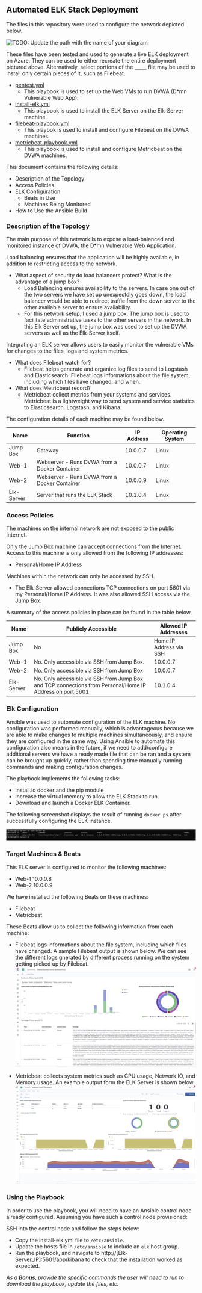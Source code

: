 ## Automated ELK Stack Deployment

The files in this repository were used to configure the network depicted below.

![TODO: Update the path with the name of your diagram](Images/diagram_filename.png)

These files have been tested and used to generate a live ELK deployment on Azure. They can be used to either recreate the entire deployment pictured above. Alternatively, select portions of the _____ file may be used to install only certain pieces of it, such as Filebeat.

  - [pentest.yml](Ansible/pentest.yml)
    - This playbook is used to set up the Web VMs to run DVWA (D*mn Vulnerable Web App). 
  - [install-elk.yml](Ansible/install-elk.yml)
    - This playbook is used to install the ELK Server on the Elk-Server machine.
  - [filebeat-playbook.yml](Ansible/filebeat-playbook.yml)
    - This playbok is used to install and configure Filebeat on the DVWA machines.
  - [metricbeat-playbook.yml](Ansible/metricbeat-playbook.yml)   
    - This playbook is used to install and configure Metricbeat on the DVWA machines. 

This document contains the following details:
- Description of the Topology
- Access Policies
- ELK Configuration
  - Beats in Use
  - Machines Being Monitored
- How to Use the Ansible Build


### Description of the Topology

The main purpose of this network is to expose a load-balanced and monitored instance of DVWA, the D*mn Vulnerable Web Application.

Load balancing ensures that the application will be highly available, in addition to restricting access to the network.
- What aspect of security do load balancers protect? What is the advantage of a jump box?
  -  Load Balancing ensures availability to the servers. In case one out of the two servers we have set up unexpectdly goes down, the load balancer would be able to redirect traffic from the down server to the other available server to ensure availability. 
  -  For this network setup, I used a jump box. The jump box is used to facilitate administrative tasks to the other servers in the network. In this Elk Server set up, the jump box was used to set up the DVWA servers as well as the Elk-Server itself.   

Integrating an ELK server allows users to easily monitor the vulnerable VMs for changes to the files, logs and system metrics.
- What does Filebeat watch for?
  - Filebeat helps generate and organize log files to send to Logstash and Elasticsearch. Filebeat logs informations about the file system, including which files have changed. and when.  
- What does Metricbeat record?
  -  Metricbeat collect metrics from your systems and services.  Metricbeat is a lightweight way to send system and service statistics to Elasticsearch. Logstash, and Kibana.


The configuration details of each machine may be found below.


| Name     | Function | IP Address | Operating System |
|----------|----------|------------|------------------|
| Jump Box | Gateway  | 10.0.0.7   | Linux            |
| Web-1 | Webserver - Runs DVWA from a Docker Container | 10.0.0.7 | Linux |
| Web-2 | Webserver - Runs DVWA from a Docker Container | 10.0.0.9 | Linux |
| Elk-Server |  Server that runs the ELK Stack |  10.1.0.4 | Linux |

### Access Policies

The machines on the internal network are not exposed to the public Internet. 

Only the Jump Box machine can accept connections from the Internet. Access to this machine is only allowed from the following IP addresses:
- Personal/Home IP Address

Machines within the network can only be accessed by SSH.
- The Elk-Server allowed connections TCP connections on port 5601 via my Personal/Home IP Address. It was also allowed SSH access via the Jump Box. 

A summary of the access policies in place can be found in the table below.

| Name     | Publicly Accessible | Allowed IP Addresses |
|----------|---------------------|----------------------|
| Jump Box | No              | Home IP Address via SSH    |
| Web-1    | No. Only accessible via SSH from Jump Box. | 10.0.0.7                     |
| Web-2  | No. Only accessible via SSH from Jump Box   |  10.0.0.7                    |
| Elk-Server  | No. Only accessible via SSH from Jump Box and TCP connections from Personal/Home IP Address on port 5601   |  10.1.0.4                    |

### Elk Configuration

Ansible was used to automate configuration of the ELK machine. No configuration was performed manually, which is advantageous because we are able to make changes to multiple machines simultaneously, and ensure they are configured in the same way. Using Ansible to automate this configuration also means in the future, if we need to add/configure additional servers we have a ready made file that can be ran and a system can be brought up quickly, rather than spending time manually running commands and making configuration changes.

The playbook implements the following tasks:
- Install.io docker and the pip module
- Increase the virtual memory to allow the ELK Stack to run. 
- Download and launch a Docker ELK Container.

The following screenshot displays the result of running `docker ps` after successfully configuring the ELK instance.

![docker_ps_output](Diagrams/docker_ps_output.png "docker ps output")

### Target Machines & Beats
This ELK server is configured to monitor the following machines:
- Web-1 10.0.0.8
- Web-2 10.0.0.9

We have installed the following Beats on these machines:
- Filebeat
- Metricbeat

These Beats allow us to collect the following information from each machine:
- Filebeat logs informations about the file system, including which files have changed. A sample Filebeat output is shown below. We can see the different logs gnerated by different process running on the system getting picked up by Filebeat. 
  ![filebeat_output](Diagrams/filebeat_output.png "Filebeat output")
  
- Metricbeat collects system metrics such as CPU usage, Network IO, and Memory usage. An example output form the ELK Server is shown below. 
  ![metricbeat_output](Diagrams/metricbeat_output.png "Metricbeat output")

### Using the Playbook
In order to use the playbook, you will need to have an Ansible control node already configured. Assuming you have such a control node provisioned: 

SSH into the control node and follow the steps below:
- Copy the install-elk.yml file to `/etc/ansible`.
- Update the hosts file in `/etc/ansible` to include an `elk` host group.
- Run the playbook, and navigate to http://[Elk-Server_IP]:5601/app/kibana to check that the installation worked as expected.


_As a **Bonus**, provide the specific commands the user will need to run to download the playbook, update the files, etc._
